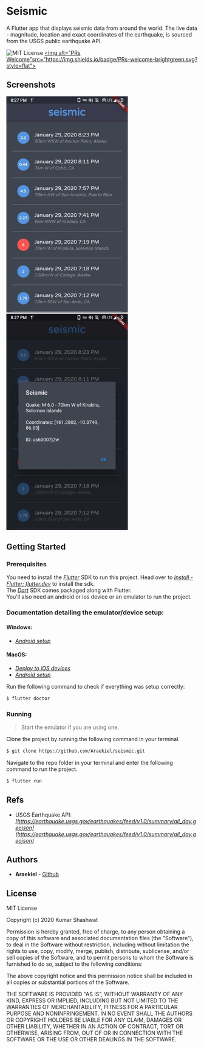 # Seismic

A Flutter app that displays seismic data from around the world. The live data - magnitude, location and exact coordinates of the earthquake, is sourced from the USGS public earthquake API. 

<a><img alt="MIT License" src="https://img.shields.io/apm/l/atomic-design-ui.svg?"></a>
<a href="http://makeapullrequest.com">
    <img alt="PRs Welcome"src="https://img.shields.io/badge/PRs-welcome-brightgreen.svg?style=flat">
</a>

## Screenshots

![Screenshot 1](https://raw.githubusercontent.com/Araekiel/seismic/master/resources/images/screenshot_1.jpg) ![Screenshot 2](https://raw.githubusercontent.com/Araekiel/seismic/master/resources/images/screenshot_2.jpg)

## Getting Started 

### Prerequisites

You need to install the *[Flutter](https://dart.dev/)* SDK to run this project.
Head over to *[Install - Flutter: flutter.dev](https://flutter.dev/docs/get-started/install)* to install the sdk.<br>
The *[Dart](https://dart.dev/)* SDK comes packaged along with Flutter.<br>
You'll also need an android or ios device or an emulator to run the project.

### Documentation detailing the emulator/device setup:
#### Windows: 
- *[Android setup](https://flutter.dev/docs/get-started/install/windows#android-setup)*
#### MacOS: 
- *[Deploy to iOS devices](https://flutter.dev/docs/get-started/install/macos#deploy-to-ios-devices)*
- *[Android setup](https://flutter.dev/docs/get-started/install/macos#android-setup)*

Run the following command to check if everything was setup correctly:

```bash
$ flutter doctor
```

### Running 

> Start the emulator if you are using one.

Clone the project by running the following command in your terminal.

```bash
$ git clone https://github.com/Araekiel/seismic.git
```

Navigate to the repo folder in your terminal and enter the following command to run the project.

```bash
$ flutter run
```

## Refs 

- USGS Earthquake API: *[https://earthquake.usgs.gov/earthquakes/feed/v1.0/summary/all_day.geojson](https://earthquake.usgs.gov/earthquakes/feed/v1.0/summary/all_day.geojson)*

## Authors

- **Araekiel** - [Github](https://github.com/Araekiel)

## License

MIT License

Copyright (c) 2020 Kumar Shashwat

Permission is hereby granted, free of charge, to any person obtaining a copy
of this software and associated documentation files (the "Software"), to deal
in the Software without restriction, including without limitation the rights
to use, copy, modify, merge, publish, distribute, sublicense, and/or sell
copies of the Software, and to permit persons to whom the Software is
furnished to do so, subject to the following conditions:

The above copyright notice and this permission notice shall be included in all
copies or substantial portions of the Software.

THE SOFTWARE IS PROVIDED "AS IS", WITHOUT WARRANTY OF ANY KIND, EXPRESS OR
IMPLIED, INCLUDING BUT NOT LIMITED TO THE WARRANTIES OF MERCHANTABILITY,
FITNESS FOR A PARTICULAR PURPOSE AND NONINFRINGEMENT. IN NO EVENT SHALL THE
AUTHORS OR COPYRIGHT HOLDERS BE LIABLE FOR ANY CLAIM, DAMAGES OR OTHER
LIABILITY, WHETHER IN AN ACTION OF CONTRACT, TORT OR OTHERWISE, ARISING FROM,
OUT OF OR IN CONNECTION WITH THE SOFTWARE OR THE USE OR OTHER DEALINGS IN THE
SOFTWARE.

